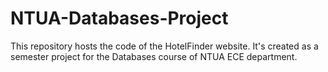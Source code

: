 # NTUA-Databases-Project
This repository hosts the code of the HotelFinder website. It's created as a semester project for the Databases course of NTUA ECE department.

